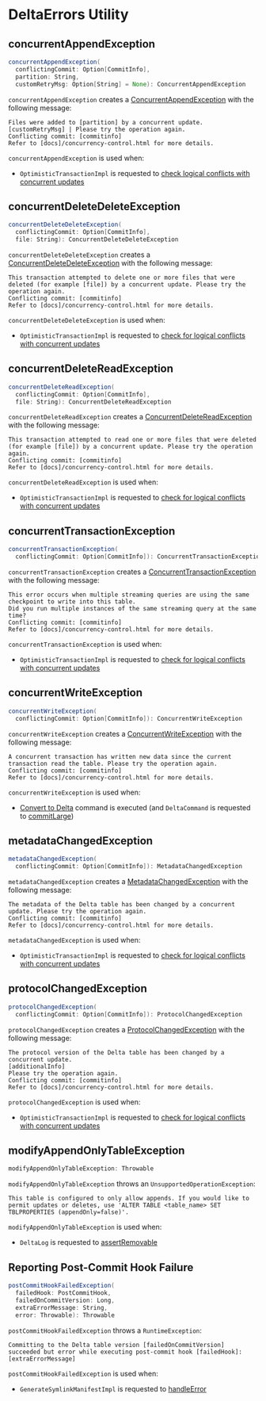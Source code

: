 # DeltaErrors Utility

## <span id="concurrentAppendException"> concurrentAppendException

```scala
concurrentAppendException(
  conflictingCommit: Option[CommitInfo],
  partition: String,
  customRetryMsg: Option[String] = None): ConcurrentAppendException
```

`concurrentAppendException` creates a [ConcurrentAppendException](exceptions/ConcurrentAppendException.md) with the following message:

```text
Files were added to [partition] by a concurrent update. [customRetryMsg] | Please try the operation again.
Conflicting commit: [commitinfo]
Refer to [docs]/concurrency-control.html for more details.
```

`concurrentAppendException` is used when:

* `OptimisticTransactionImpl` is requested to [check logical conflicts with concurrent updates](OptimisticTransactionImpl.md#checkForConflicts)

## <span id="concurrentDeleteDeleteException"> concurrentDeleteDeleteException

```scala
concurrentDeleteDeleteException(
  conflictingCommit: Option[CommitInfo],
  file: String): ConcurrentDeleteDeleteException
```

`concurrentDeleteDeleteException` creates a [ConcurrentDeleteDeleteException](exceptions/ConcurrentDeleteDeleteException.md) with the following message:

```text
This transaction attempted to delete one or more files that were deleted (for example [file]) by a concurrent update. Please try the operation again.
Conflicting commit: [commitinfo]
Refer to [docs]/concurrency-control.html for more details.
```

`concurrentDeleteDeleteException` is used when:

* `OptimisticTransactionImpl` is requested to [check for logical conflicts with concurrent updates](OptimisticTransactionImpl.md#checkForConflicts)

## <span id="concurrentDeleteReadException"> concurrentDeleteReadException

```scala
concurrentDeleteReadException(
  conflictingCommit: Option[CommitInfo],
  file: String): ConcurrentDeleteReadException
```

`concurrentDeleteReadException` creates a [ConcurrentDeleteReadException](exceptions/ConcurrentDeleteReadException.md) with the following message:

```text
This transaction attempted to read one or more files that were deleted (for example [file]) by a concurrent update. Please try the operation again.
Conflicting commit: [commitinfo]
Refer to [docs]/concurrency-control.html for more details.
```

`concurrentDeleteReadException` is used when:

* `OptimisticTransactionImpl` is requested to [check for logical conflicts with concurrent updates](OptimisticTransactionImpl.md#checkForConflicts)

## <span id="concurrentTransactionException"> concurrentTransactionException

```scala
concurrentTransactionException(
  conflictingCommit: Option[CommitInfo]): ConcurrentTransactionException
```

`concurrentTransactionException` creates a [ConcurrentTransactionException](exceptions/ConcurrentTransactionException.md) with the following message:

```text
This error occurs when multiple streaming queries are using the same checkpoint to write into this table.
Did you run multiple instances of the same streaming query at the same time?
Conflicting commit: [commitinfo]
Refer to [docs]/concurrency-control.html for more details.
```

`concurrentTransactionException` is used when:

* `OptimisticTransactionImpl` is requested to [check for logical conflicts with concurrent updates](OptimisticTransactionImpl.md#checkForConflicts)

## <span id="concurrentWriteException"> concurrentWriteException

```scala
concurrentWriteException(
  conflictingCommit: Option[CommitInfo]): ConcurrentWriteException
```

`concurrentWriteException` creates a [ConcurrentWriteException](exceptions/ConcurrentWriteException.md) with the following message:

```text
A concurrent transaction has written new data since the current transaction read the table. Please try the operation again.
Conflicting commit: [commitinfo]
Refer to [docs]/concurrency-control.html for more details.
```

`concurrentWriteException` is used when:

* [Convert to Delta](commands/convert/index.md) command is executed (and `DeltaCommand` is requested to [commitLarge](commands/DeltaCommand.md#commitLarge))

## <span id="metadataChangedException"> metadataChangedException

```scala
metadataChangedException(
  conflictingCommit: Option[CommitInfo]): MetadataChangedException
```

`metadataChangedException` creates a [MetadataChangedException](exceptions/MetadataChangedException.md) with the following message:

```text
The metadata of the Delta table has been changed by a concurrent update. Please try the operation again.
Conflicting commit: [commitinfo]
Refer to [docs]/concurrency-control.html for more details.
```

`metadataChangedException` is used when:

* `OptimisticTransactionImpl` is requested to [check for logical conflicts with concurrent updates](OptimisticTransactionImpl.md#checkForConflicts)

## <span id="protocolChangedException"> protocolChangedException

```scala
protocolChangedException(
  conflictingCommit: Option[CommitInfo]): ProtocolChangedException
```

`protocolChangedException` creates a [ProtocolChangedException](exceptions/ProtocolChangedException.md) with the following message:

```text
The protocol version of the Delta table has been changed by a concurrent update.
[additionalInfo]
Please try the operation again.
Conflicting commit: [commitinfo]
Refer to [docs]/concurrency-control.html for more details.
```

`protocolChangedException` is used when:

* `OptimisticTransactionImpl` is requested to [check for logical conflicts with concurrent updates](OptimisticTransactionImpl.md#checkForConflicts)

## <span id="modifyAppendOnlyTableException"> modifyAppendOnlyTableException

```scala
modifyAppendOnlyTableException: Throwable
```

`modifyAppendOnlyTableException` throws an `UnsupportedOperationException`:

```text
This table is configured to only allow appends. If you would like to permit updates or deletes, use 'ALTER TABLE <table_name> SET TBLPROPERTIES (appendOnly=false)'.
```

`modifyAppendOnlyTableException` is used when:

* `DeltaLog` is requested to [assertRemovable](DeltaLog.md#assertRemovable)

## <span id="postCommitHookFailedException"> Reporting Post-Commit Hook Failure

```scala
postCommitHookFailedException(
  failedHook: PostCommitHook,
  failedOnCommitVersion: Long,
  extraErrorMessage: String,
  error: Throwable): Throwable
```

`postCommitHookFailedException` throws a `RuntimeException`:

```text
Committing to the Delta table version [failedOnCommitVersion] succeeded but error while executing post-commit hook [failedHook]: [extraErrorMessage]
```

`postCommitHookFailedException` is used when:

* `GenerateSymlinkManifestImpl` is requested to [handleError](GenerateSymlinkManifest.md#handleError)
